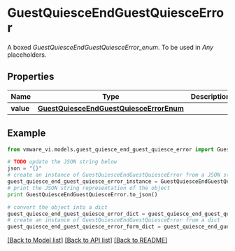 # GuestQuiesceEndGuestQuiesceError

A boxed *GuestQuiesceEndGuestQuiesceError_enum*. To be used in *Any* placeholders. 

## Properties
Name | Type | Description | Notes
------------ | ------------- | ------------- | -------------
**value** | [**GuestQuiesceEndGuestQuiesceErrorEnum**](GuestQuiesceEndGuestQuiesceErrorEnum.md) |  | 

## Example

```python
from vmware_vi.models.guest_quiesce_end_guest_quiesce_error import GuestQuiesceEndGuestQuiesceError

# TODO update the JSON string below
json = "{}"
# create an instance of GuestQuiesceEndGuestQuiesceError from a JSON string
guest_quiesce_end_guest_quiesce_error_instance = GuestQuiesceEndGuestQuiesceError.from_json(json)
# print the JSON string representation of the object
print GuestQuiesceEndGuestQuiesceError.to_json()

# convert the object into a dict
guest_quiesce_end_guest_quiesce_error_dict = guest_quiesce_end_guest_quiesce_error_instance.to_dict()
# create an instance of GuestQuiesceEndGuestQuiesceError from a dict
guest_quiesce_end_guest_quiesce_error_form_dict = guest_quiesce_end_guest_quiesce_error.from_dict(guest_quiesce_end_guest_quiesce_error_dict)
```
[[Back to Model list]](../README.md#documentation-for-models) [[Back to API list]](../README.md#documentation-for-api-endpoints) [[Back to README]](../README.md)



